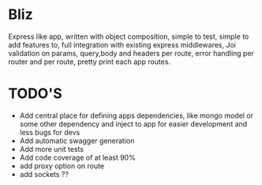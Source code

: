 # Bliz
Express like app, written with object composition, simple to test, simple to add features to, full integration with existing express middlewares, Joi validation on params, query,body and headers per route, error handling per router and per route, pretty print each app routes.

# TODO'S
* Add central place for defining apps dependencies, like mongo model or some other dependency and inject to app for easier development and less bugs for devs
* Add automatic swagger generation
* Add more unit tests
* Add code coverage of at least 90%
* add proxy option on route
* add sockets ??
